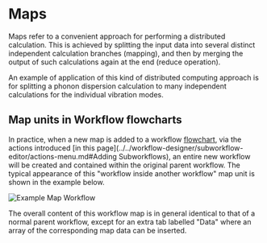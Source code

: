 # Maps

Maps refer to a convenient approach for performing a distributed calculation. This is achieved by splitting the input data into several distinct independent calculation branches (mapping), and then by merging the output of such calculations again at the end (reduce operation). 

An example of application of this kind of distributed computing approach is for splitting a phonon dispersion calculation to many independent calculations for the individual vibration modes.

## Map units in Workflow flowcharts

In practice, when a new map is added to a workflow [flowchart](../../workflow-designer/sidebar.md), via the actions introduced [in this page](../../workflow-designer/subworkflow-editor/actions-menu.md#Adding Subworkflows), an entire new workflow will be created and contained within the original parent workflow. The typical appearance of this "workflow inside another workflow" map unit is shown in the example below.

![Example Map Workflow](../../images/workflows/maps-workflow.png "Example Map Workflow")


The overall content of this workflow map is in general identical to that of a normal parent workflow, except for an extra tab labelled "Data" where an array of the corresponding map data can be inserted.  
